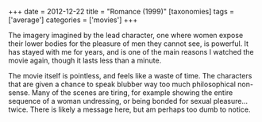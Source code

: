 +++
date = 2012-12-22
title = "Romance (1999)"
[taxonomies]
tags = ['average']
categories = ['movies']
+++

The imagery imagined by the lead character, one where women expose their
lower bodies for the pleasure of men they cannot see, is powerful. It
has stayed with me for years, and is one of the main reasons I watched
the movie again, though it lasts less than a minute.

The movie itself is pointless, and feels like a waste of time. The
characters that are given a chance to speak blubber way too much
philosophical non-sense. Many of the scenes are tiring, for example
showing the entire sequence of a woman undressing, or being bonded for
sexual pleasure... twice. There is likely a message here, but am
perhaps too dumb to notice.
